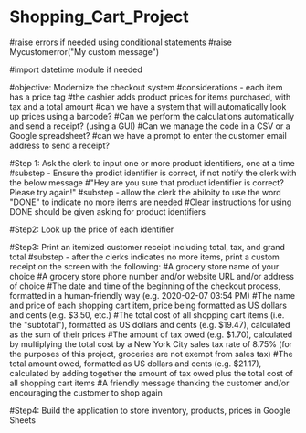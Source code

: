 # Shopping_Cart_Project


#raise errors if needed using conditional statements
#raise Mycustomerror("My custom message")

#import datetime module if needed

#objective: Modernize the checkout system
#considerations - each item has a price tag
#the cashier adds product prices for items purchased, with tax and a total amount
#can we have a system that will automatically look up prices using a barcode?
#Can we perform the calculations automatically and send a receipt? (using a GUI)
#Can we manage the code in a CSV or a Google spreadsheet?
#can we have a prompt to enter the customer email address to send a receipt?


#Step 1: Ask the clerk to input one or more product identifiers, one at a time
    #substep - Ensure the prodict identifier is correct, if not notify the clerk with the below message
        #"Hey are you sure that product identifier is correct? Please try again!"
    #substep - allow the clerk the abiloity to use the word "DONE" to indicate no more items are needed
        #Clear instructions for using DONE should be given asking for product identifiers

#Step2: Look up the price of each identifier

#Step3: Print an itemized customer receipt including total, tax, and grand total
    #substep - after the clerks indicates no more items, print a custom receipt on the screen with the following:
        #A grocery store name of your choice
        #A grocery store phone number and/or website URL and/or address of choice
        #The date and time of the beginning of the checkout process, formatted in a human-friendly way (e.g. 2020-02-07 03:54 PM)
        #The name and price of each shopping cart item, price being formatted as US dollars and cents (e.g. $3.50, etc.)
        #The total cost of all shopping cart items (i.e. the "subtotal"), formatted as US dollars and cents (e.g. $19.47), calculated as the sum of their prices
        #The amount of tax owed (e.g. $1.70), calculated by multiplying the total cost by a New York City sales tax rate of 8.75% (for the purposes of this project, groceries are not exempt from sales tax)
        #The total amount owed, formatted as US dollars and cents (e.g. $21.17), calculated by adding together the amount of tax owed plus the total cost of all shopping cart items
        #A friendly message thanking the customer and/or encouraging the customer to shop again

#Step4: Build the application to store inventory, products, prices in Google Sheets
